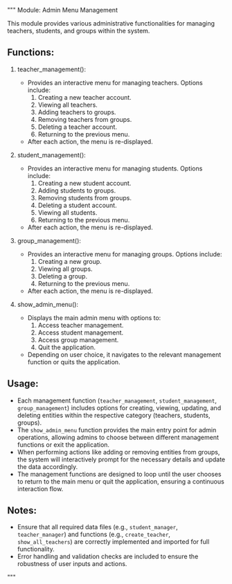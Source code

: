 """
Module: Admin Menu Management

This module provides various administrative functionalities for managing teachers, students, and groups within the system.

Functions:
-----------
1. teacher_management():
   - Provides an interactive menu for managing teachers. Options include:
     1. Creating a new teacher account.
     2. Viewing all teachers.
     3. Adding teachers to groups.
     4. Removing teachers from groups.
     5. Deleting a teacher account.
     6. Returning to the previous menu.
   - After each action, the menu is re-displayed.

2. student_management():
   - Provides an interactive menu for managing students. Options include:
     1. Creating a new student account.
     2. Adding students to groups.
     3. Removing students from groups.
     4. Deleting a student account.
     5. Viewing all students.
     6. Returning to the previous menu.
   - After each action, the menu is re-displayed.

3. group_management():
   - Provides an interactive menu for managing groups. Options include:
     1. Creating a new group.
     2. Viewing all groups.
     3. Deleting a group.
     4. Returning to the previous menu.
   - After each action, the menu is re-displayed.

4. show_admin_menu():
   - Displays the main admin menu with options to:
     1. Access teacher management.
     2. Access student management.
     3. Access group management.
     4. Quit the application.
   - Depending on user choice, it navigates to the relevant management function or quits the application.

Usage:
-------
- Each management function (`teacher_management`, `student_management`, `group_management`) includes options for creating, viewing, updating, and deleting entities within the respective category (teachers, students, groups).
- The `show_admin_menu` function provides the main entry point for admin operations, allowing admins to choose between different management functions or exit the application.
- When performing actions like adding or removing entities from groups, the system will interactively prompt for the necessary details and update the data accordingly.
- The management functions are designed to loop until the user chooses to return to the main menu or quit the application, ensuring a continuous interaction flow.

Notes:
------
- Ensure that all required data files (e.g., `student_manager`, `teacher_manager`) and functions (e.g., `create_teacher`, `show_all_teachers`) are correctly implemented and imported for full functionality.
- Error handling and validation checks are included to ensure the robustness of user inputs and actions.

"""
